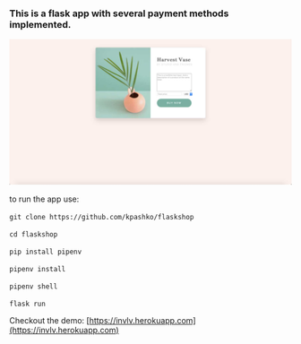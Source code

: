 ### This is a flask app with several payment methods implemented.

<img src="static/IMG/webpage.jpg?raw=true" alt="webpage" width="600"/>

to run the app use:

`git clone https://github.com/kpashko/flaskshop`

`cd flaskshop`

`pip install pipenv`

`pipenv install`

`pipenv shell`

`flask run`


Checkout the demo:
[https://invlv.herokuapp.com](https://invlv.herokuapp.com)
